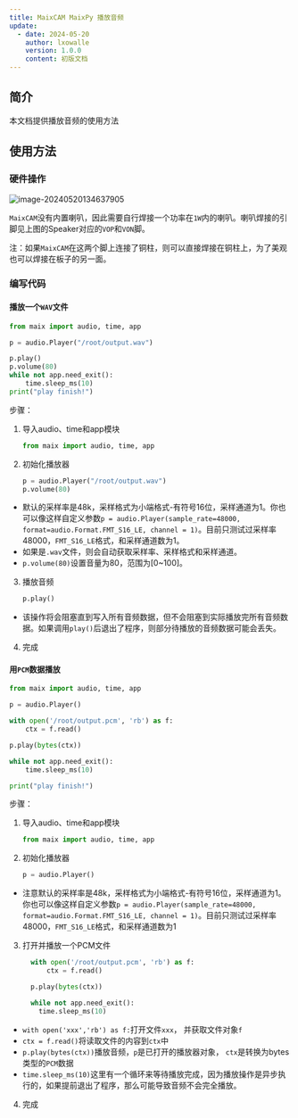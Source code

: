 ```yaml
---
title: MaixCAM MaixPy 播放音频
update:
  - date: 2024-05-20
    author: lxowalle
    version: 1.0.0
    content: 初版文档
---
```


## 简介

本文档提供播放音频的使用方法


## 使用方法

### 硬件操作

![image-20240520134637905](../../../static/image/maixcam_hardware_back.png)

`MaixCAM`没有内置喇叭，因此需要自行焊接一个功率在`1W`内的喇叭。喇叭焊接的引脚见上图的Speaker对应的`VOP`和`VON`脚。

注：如果`MaixCAM`在这两个脚上连接了铜柱，则可以直接焊接在铜柱上，为了美观也可以焊接在板子的另一面。

### 编写代码

#### 播放一个`WAV`文件

```python
from maix import audio, time, app

p = audio.Player("/root/output.wav")

p.play()
p.volume(80)
while not app.need_exit():
    time.sleep_ms(10)
print("play finish!")
```

步骤：


1. 导入audio、time和app模块

   ```python
   from maix import audio, time, app
   ```

2. 初始化播放器

   ```python
   p = audio.Player("/root/output.wav")
   p.volume(80)
   ```

  - 默认的采样率是48k，采样格式为小端格式-有符号16位，采样通道为1。你也可以像这样自定义参数`p = audio.Player(sample_rate=48000, format=audio.Format.FMT_S16_LE, channel = 1)`。目前只测试过采样率48000，`FMT_S16_LE`格式，和采样通道数为1。
  - 如果是`.wav`文件，则会自动获取采样率、采样格式和采样通道。
  - `p.volume(80)`设置音量为80，范围为[0~100]。

3. 播放音频

   ```python
   p.play()
   ```

  - 该操作将会阻塞直到写入所有音频数据，但不会阻塞到实际播放完所有音频数据。如果调用`play()`后退出了程序，则部分待播放的音频数据可能会丢失。

4. 完成



#### 用`PCM`数据播放

```python
from maix import audio, time, app

p = audio.Player()

with open('/root/output.pcm', 'rb') as f:
    ctx = f.read()

p.play(bytes(ctx))

while not app.need_exit():
    time.sleep_ms(10)

print("play finish!")
```

步骤：


1. 导入audio、time和app模块

   ```python
   from maix import audio, time, app
   ```

2. 初始化播放器

   ```python
   p = audio.Player()
   ```
  - 注意默认的采样率是48k，采样格式为小端格式-有符号16位，采样通道为1。你也可以像这样自定义参数`p = audio.Player(sample_rate=48000, format=audio.Format.FMT_S16_LE, channel = 1)`。目前只测试过采样率48000，`FMT_S16_LE`格式，和采样通道数为1

3. 打开并播放一个PCM文件

   ```python
     with open('/root/output.pcm', 'rb') as f:
         ctx = f.read()
   
     p.play(bytes(ctx))
   
     while not app.need_exit():
       time.sleep_ms(10)
   ```

  - `with open('xxx','rb') as f:`打开文件`xxx`， 并获取文件对象`f`
  - `ctx = f.read()`将读取文件的内容到`ctx`中
  - `p.play(bytes(ctx))`播放音频，`p`是已打开的播放器对象， `ctx`是转换为bytes类型的`PCM`数据
  - `time.sleep_ms(10)`这里有一个循环来等待播放完成，因为播放操作是异步执行的，如果提前退出了程序，那么可能导致音频不会完全播放。

4. 完成
